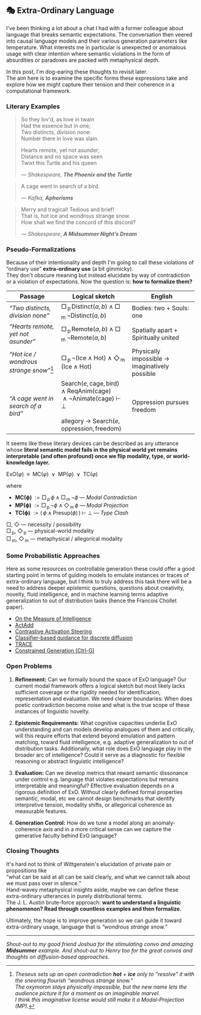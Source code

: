 ## 🎭 Extra-Ordinary Language

I've been thinking a lot about a chat I had with a former colleague about language that breaks semantic expectations. The conversation then veered into causal language models and their various generation parameters like temperature. What interests me in particular is unexpected or anomalous usage with clear intention where semantic violations in the form of absurdities or paradoxes are packed with metaphysical depth.

In this post, I'm dog-earing these thoughts to revisit later.  
The aim here is to examine the specific forms these expressions take and explore how we might capture their tension and their coherence in a computational framework.

### Literary Examples

> So they lov'd, as love in twain  
> Had the essence but in one;  
> Two distincts, division none:  
> Number there in love was slain.  
>   
> Hearts remote, yet not asunder;  
> Distance and no space was seen  
> Twixt this Turtle and his queen  
>   
> — *Shakespeare, **The Phoenix and the Turtle***

> A cage went in search of a bird.  
>   
> — *Kafka, **Aphorisms***

> Merry and tragical! Tedious and brief!  
> That is, hot ice and wondrous strange snow.  
> How shall we find the concord of this discord?  
>   
> — *Shakespeare, **A Midsummer Night’s Dream***

### Pseudo-Formalizations

Because of their intentionality and depth I'm going to call these violations of “ordinary use” **extra-ordinary use** (a bit gimmicky).  
They don't obscure meaning but instead elucidate by way of contradiction or a violation of expectations. Now the question is: **how to formalize them?**

| Passage | Logical sketch | English |
|---------|---------------|---------|
| *“Two distincts, division none”* | $\Box_{\,\mathrm{p}}\,\text{Distinct}(a,b) \;\land\; \Box_{\,\mathrm{m}}\,\lnot\text{Distinct}(a,b)$ | $\text{Bodies: two + Souls: one}$ |
| *“Hearts remote, yet not asunder”* | $\Box_{\,\mathrm{p}}\,\text{Remote}(a,b) \;\land\; \Box_{\,\mathrm{m}}\,\lnot\text{Remote}(a,b)$ | $\text{Spatially apart + Spiritually united}$ |
| *“Hot ice / wondrous strange snow”*[^1] | $\Box_{\,\mathrm{p}}\,\lnot(\text{Ice}\land\text{Hot}) \;\land\; \Diamond_{\,\mathrm{m}}\,(\text{Ice}\land\text{Hot})$ | $\text{Physically impossible → imaginatively possible}$ |
| *“A cage went in search of a bird”* | $\text{Search}(e,\text{cage},\text{bird}) \;\land\; \text{ReqAnim}(\text{cage})$<br> $\;\land\; \lnot\text{Animate}(\text{cage}) \;\vdash\; \bot$<br><br>$\text{allegory} \;\to\; \text{Search}(e,\text{oppression},\text{freedom})$ | $\text{Oppression pursues freedom}$ |


It seems like these literary devices can be described as any utterance whose **literal semantic model fails in the physical world yet remains interpretable (and often profound) once we flip modality, type, or world-knowledge layer.**

ExO($\varphi$) $\;\equiv\;$ MC($\varphi$) $\;\lor\;$ MP($\varphi$) $\;\lor\;$ TC($\varphi$)

where  

* **MC(ϕ)** $:= \Box_{\,\mathrm{p}}\,ϕ \;\land\; \Box_{\,\mathrm{m}}\,\lnot ϕ$ — *Modal Contradiction*  
* **MP(ϕ)** $:= \Box_{\,\mathrm{p}}\,\lnot ϕ \;\land\; \Diamond_{\,\mathrm{m}}\,ϕ$ — *Modal Projection*  
* **TC(ϕ)** $:= (\,ϕ \land \text{Presup}(ϕ)\,) \;\vdash\; \bot$ — *Type Clash*

$\Box$, $\Diamond$ — necessity / possibility  
$\Box_{\,\mathrm{p}}$, $\Diamond_{\,\mathrm{p}}$ — physical-world modality  
$\Box_{\,\mathrm{m}}$, $\Diamond_{\,\mathrm{m}}$ — metaphysical / allegorical modality


### Some Probabilistic Approaches

Here as some resources on controllable generation these could offer a good starting point in terms of guiding models to emulate instances or traces of extra-ordinary language, but I think to truly address this task there will be a need to address deeper epistemic questions, questions about creativity, novelty, fluid intelligence, and in machine learning terms adaptive generalization to out of distribution tasks (hence the Francois Chollet paper). 

- [On the Measure of Intelligence](https://arxiv.org/abs/1911.01547)
- [ActAdd](https://arxiv.org/pdf/2308.10248)  
- [Contrastive Activation Steering](https://arxiv.org/pdf/2312.06681)  
- [Classifier-based guidance for discrete diffusion](https://arxiv.org/pdf/2412.10193)  
- [TRACE](https://arxiv.org/pdf/2504.18535)  
- [Constrained Generation (Ctrl-G)](https://arxiv.org/pdf/2406.13892)  


### Open Problems

1. **Refinement:** Can we formally bound the space of ExO language? Our current modal framework offers a logical sketch but most likely lacks sufficient coverage or the rigidity needed for identification, representation and evaluation. We need clearer boundaries: When does poetic contradiction become noise and what is the true scope of these instances of linguistic novelty. 

2. **Epistemic Requirements:** What cognitive capacities underlie ExO understanding and can models develop analogues of them and critically, will this require efforts that extend beyond emulation and pattern matching, toward fluid intelligence, e.g. adaptive generalization to out of distribution tasks. Additionally, what role does ExO language play in the broader arc of intelligence? Could it serve as a diagnostic for flexible reasoning or abstract linguistic intelligence?

3. **Evaluation:** Can we develop metrics that reward semantic dissonance under control e.g. language that violates expectations but remains interpretable and meaningful? Effective evaluation depends on a rigorous definition of ExO. Without clearly defined formal properties semantic, modal, etc we cannot design benchmarks that identify interpretive tension, modality shifts, or allegorical coherence as measurable features. 

4. **Generation Control:** How do we tune a model along an anomaly-coherence axis and in a more critical sense can we capture the generative faculty behind ExO language?


### Closing Thoughts

It's hard not to think of Wittgenstein's elucidation of private pain or propositions like  
“what can be said at all can be said clearly, and what we cannot talk about we must pass over in silence.”  
Hand-wavey metaphysical insights aside, maybe we can define these extra-ordinary utterances in purely distributional terms.  
The J. L. Austin brute-force approach: **want to understand a linguistic phenomenon? Read through countless examples and then formalize.**

Ultimately, the hope is to improve generation so we can guide it toward extra-ordinary usage, language that is *“wondrous strange snow.”*

---

[^1]: *Theseus sets up an open contradiction **hot** + **ice** only to “resolve” it with the sneering flourish “wondrous strange snow.”  
      The oxymoron stays physically impossible, but the new name lets the audience picture it for a moment as an imaginable marvel.  
      I think this imaginative license would still make it a Modal-Projection (MP).*

*Shout-out to my good friend Joshua for the stimulating convo and amazing **Midsummer** example. And shout-out to Henry too for the great convos and thoughts on diffusion-based approaches.*
